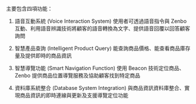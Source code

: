 主要包含四項功能：
1. 語音互動系統 (Voice Interaction System)
使用者可透過語音指令與 Zenbo 互動、利用語音辨識技術將顧客的語音轉換為文字、提供語音回覆以回答顧客詢問

2. 智慧產品查詢 (Intelligent Product Query)
能查詢商品價格、能查看商品庫存量及提供即時的商品資訊

3. 智慧導覽功能 (Smart Navigation Function)
使用 Beacon 技術定位商品、Zenbo 提供商品位置導覽服務及協助顧客找到特定商品

4. 資料庫系統整合 (Database System Integration)
與商品資訊資料庫整合、實現商品資訊的即時連線與更新及支援導覽定位功能
